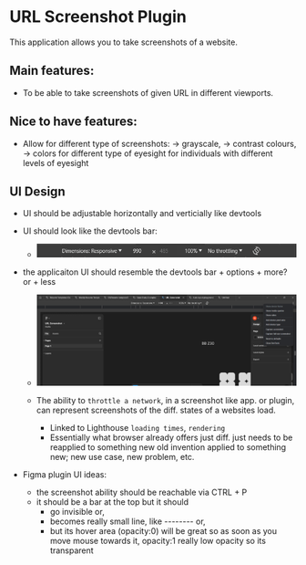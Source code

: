 # URL Screenshot Plugin

This application allows you to take screenshots of a website.

## Main features:

- To be able to take screenshots of given URL in different viewports.

## Nice to have features:

- Allow for different type of screenshots:
  -> grayscale,
  -> contrast colours,
  -> colors for different type of eyesight for individuals with different levels of eyesight

## UI Design

- UI should be adjustable horizontally and verticially like devtools
- UI should look like the devtools bar:

  - ![alt text](/images/bar.png)

- the applicaiton UI should resemble the devtools bar + options + more? or + less

  - ![alt text](/images/scene.png)

  - The ability to `throttle a network`, in a screenshot like app. or plugin, can represent screenshots of the diff. states of a websites load.
    - Linked to Lighthouse `loading times`, `rendering`
    - Essentially what browser already offers just diff. just needs to be reapplied to something new old invention applied to something new; new use case, new problem, etc.

- Figma plugin UI ideas:
  - the screenshot ability should be reachable via CTRL + P
  - it should be a bar at the top but it should
    - go invisible or,
    - becomes really small line, like -------- or,
    - but its hover area (opacity:0) will be great so as soon as you move mouse towards it, opacity:1 really low opacity so its transparent
